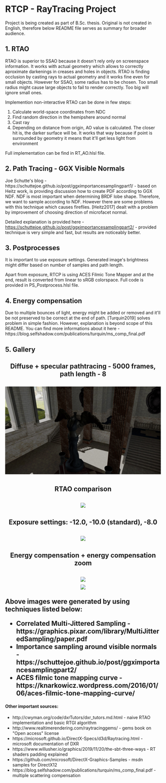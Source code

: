 <h1>RTCP - RayTracing Project</h1>

Project is being created as part of B.Sc. thesis. Original is not created in English, therefore below README file serves as summary for broader audience.

<h2>1. RTAO</h2>
RTAO is superior to SSAO because it doesn't rely only on screenspace information. It works with actual geometry which allows to correctly aproximate darkenings in creases and holes in objects. RTAO is finding occlusion by casting rays to actual geometry and it works fine even for small objects. However for SSAO, some radius has to be chosen. Too small radius might cause large objects to fail to render correctly. Too big will ignore small ones.

Implemention non-interactive RTAO can be done in few steps:
<ol>
  <li>Calculate world-space coordinates from NDC
  <li>Find random direction in the hemipshere around normal
  <li>Cast ray
  <li>Depending on distance from origin, AO value is calculated. The closer hit is, the darker surface will be. It works that way because if point is surrounded by geometry it means that it'll get less light from environment
</ol>

Full implementation can be find in RT_AO.hlsl file.

<h2>2. Path Tracing - GGX Visible Normals</h2>
Joe Schutte's blog - https://schuttejoe.github.io/post/ggximportancesamplingpart1/ - based on Heitz work, is providing discussion how to create PDF according to GGX NDF. NDF is most important when determining BRDF lobe shape. Therefore, we want to sample according to NDF. However there are some problems with this technique which causes fireflies. [Heitz2017] dealt with a problem by improvement of choosing direction of microfacet normal.

Detailed explanation is provided here - https://schuttejoe.github.io/post/ggximportancesamplingpart2/ - provided technique is very simple and fast, but results are noticeably better.

<h2>3. Postprocesses</h2>
It is important to use exposure settings. Generated image's brightness might differ based on number of samples and path length.

Apart from exposure, RTCP is using ACES Filmic Tone Mapper and at the end, result is converted from linear to sRGB colorspace. Full code is provided in PS_Postprocess.hlsl file.

<h2>4. Energy compensation</h2>
Due to multiple bounces of light, energy might be added or removed and it'll be not preserved to be correct at the end of path. [Turquin2019] solves problem in simple fashion. However, explanation is beyond scope of this README. You can find more informations about it here - https://blog.selfshadow.com/publications/turquin/ms_comp_final.pdf

<h2>5. Gallery<h2>
<center><h4>Diffuse + specular pathtracing - 5000 frames, path length - 8</h4></center>
<center><img src="Images/5000spp_8bounce_specular.jpg"></center>
  
<center><h4>RTAO comparison</h4></center>
<center><img src="Images/RTAO.jpg"></center>

<center><h4>Exposure settings: -12.0, -10.0 (standard), -8.0</h4></center>
<center><img src="Images/Exposure.jpg"></center>

<center><h4>Energy compensation + energy compensation zoom</h4></center>
<center><img src="Images/energy_compensation.jpg"></center>
<center><img src="Images/energy_compensation_zoom.jpg"></center>

Above images were generated by using techniques listed below:
<ul>
  <li>Correlated Multi-Jittered Sampling - https://graphics.pixar.com/library/MultiJitteredSampling/paper.pdf
  <li>Importance sampling around visible normals - https://schuttejoe.github.io/post/ggximportancesamplingpart2/
  <li>ACES filmic tone mapping curve - https://knarkowicz.wordpress.com/2016/01/06/aces-filmic-tone-mapping-curve/
</ul>

<h4>Other important sources:</h4>
<ul>
  <li>http://cwyman.org/code/dxrTutors/dxr_tutors.md.html - naive RTAO implementation and basic RTGI algorithm
  <li>http://www.realtimerendering.com/raytracinggems/ - gems book on "Open access" license
  <li>https://microsoft.github.io/DirectX-Specs/d3d/Raytracing.html - microsoft documentation of DXR
  <li>https://www.willusher.io/graphics/2019/11/20/the-sbt-three-ways - RT shaders padding explained
  <li>https://github.com/microsoft/DirectX-Graphics-Samples - msdn samples for DirectX12
  <li>https://blog.selfshadow.com/publications/turquin/ms_comp_final.pdf - multiple scattering compensation
</ul>
